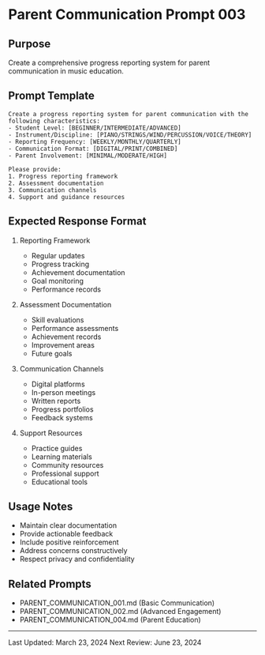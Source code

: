 # Parent Communication Prompt 003

## Purpose
Create a comprehensive progress reporting system for parent communication in music education.

## Prompt Template
```
Create a progress reporting system for parent communication with the following characteristics:
- Student Level: [BEGINNER/INTERMEDIATE/ADVANCED]
- Instrument/Discipline: [PIANO/STRINGS/WIND/PERCUSSION/VOICE/THEORY]
- Reporting Frequency: [WEEKLY/MONTHLY/QUARTERLY]
- Communication Format: [DIGITAL/PRINT/COMBINED]
- Parent Involvement: [MINIMAL/MODERATE/HIGH]

Please provide:
1. Progress reporting framework
2. Assessment documentation
3. Communication channels
4. Support and guidance resources
```

## Expected Response Format
1. Reporting Framework
   - Regular updates
   - Progress tracking
   - Achievement documentation
   - Goal monitoring
   - Performance records

2. Assessment Documentation
   - Skill evaluations
   - Performance assessments
   - Achievement records
   - Improvement areas
   - Future goals

3. Communication Channels
   - Digital platforms
   - In-person meetings
   - Written reports
   - Progress portfolios
   - Feedback systems

4. Support Resources
   - Practice guides
   - Learning materials
   - Community resources
   - Professional support
   - Educational tools

## Usage Notes
- Maintain clear documentation
- Provide actionable feedback
- Include positive reinforcement
- Address concerns constructively
- Respect privacy and confidentiality

## Related Prompts
- PARENT_COMMUNICATION_001.md (Basic Communication)
- PARENT_COMMUNICATION_002.md (Advanced Engagement)
- PARENT_COMMUNICATION_004.md (Parent Education)

---
Last Updated: March 23, 2024
Next Review: June 23, 2024 